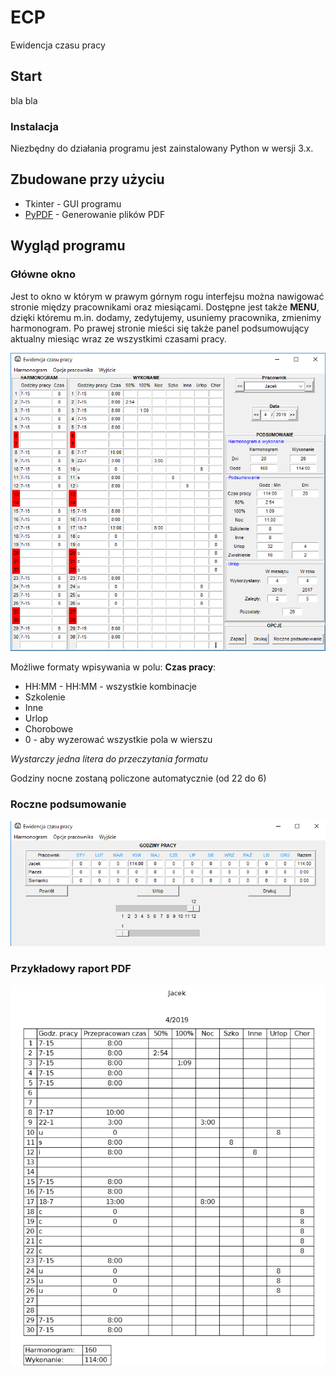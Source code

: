 # ECP
Ewidencja czasu pracy

## Start
bla bla

### Instalacja
Niezbędny do działania programu jest zainstalowany Python w wersji 3.x. 

## Zbudowane przy użyciu
* Tkinter - GUI programu
* [PyPDF](https://pyfpdf.readthedocs.io/en/latest/index.html) - Generowanie plików PDF

## Wygląd programu

### Główne okno

Jest to okno w którym w prawym górnym rogu interfejsu można nawigować stronie między pracownikami oraz miesiącami. Dostępne jest także __MENU__, dzięki któremu m.in. dodamy, zedytujemy, usuniemy pracownika, zmienimy harmonogram.
Po prawej stronie mieści się także panel podsumowujący aktualny miesiąc wraz ze wszystkimi czasami pracy.

![alt text](https://raw.githubusercontent.com/ciszko/ECP/master/Other/main_screen.png)

Możliwe formaty wpisywania w polu: __Czas pracy__:
* HH:MM - HH:MM - wszystkie kombinacje
* Szkolenie
* Inne
* Urlop
* Chorobowe
* 0 - aby wyzerować wszystkie pola w wierszu

_Wystarczy jedna litera do przeczytania formatu_

Godziny nocne zostaną policzone automatycznie (od 22 do 6)

### Roczne podsumowanie

![alt text](https://raw.githubusercontent.com/ciszko/ECP/master/Other/annualy_screen.PNG)

### Przykładowy raport PDF

![alt text](https://raw.githubusercontent.com/ciszko/ECP/master/Other/pdf_example.PNG)
